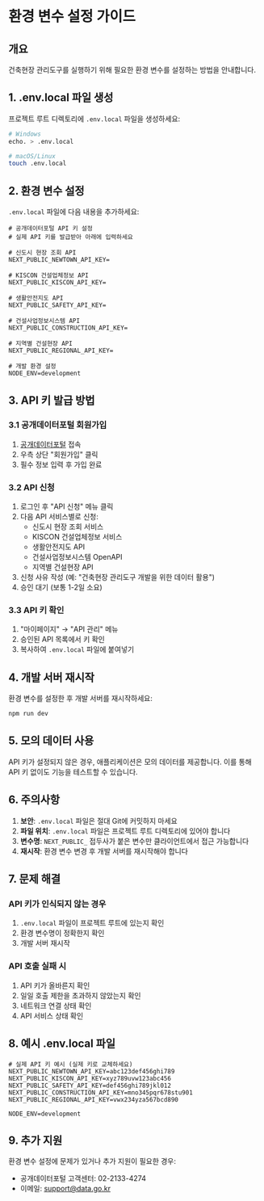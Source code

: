 # 환경 변수 설정 가이드

## 개요
건축현장 관리도구를 실행하기 위해 필요한 환경 변수를 설정하는 방법을 안내합니다.

## 1. .env.local 파일 생성

프로젝트 루트 디렉토리에 `.env.local` 파일을 생성하세요:

```bash
# Windows
echo. > .env.local

# macOS/Linux
touch .env.local
```

## 2. 환경 변수 설정

`.env.local` 파일에 다음 내용을 추가하세요:

```env
# 공개데이터포털 API 키 설정
# 실제 API 키를 발급받아 아래에 입력하세요

# 신도시 현장 조회 API
NEXT_PUBLIC_NEWTOWN_API_KEY=

# KISCON 건설업체정보 API
NEXT_PUBLIC_KISCON_API_KEY=

# 생활안전지도 API
NEXT_PUBLIC_SAFETY_API_KEY=

# 건설사업정보시스템 API
NEXT_PUBLIC_CONSTRUCTION_API_KEY=

# 지역별 건설현장 API
NEXT_PUBLIC_REGIONAL_API_KEY=

# 개발 환경 설정
NODE_ENV=development
```

## 3. API 키 발급 방법

### 3.1 공개데이터포털 회원가입
1. [공개데이터포털](https://www.data.go.kr) 접속
2. 우측 상단 "회원가입" 클릭
3. 필수 정보 입력 후 가입 완료

### 3.2 API 신청
1. 로그인 후 "API 신청" 메뉴 클릭
2. 다음 API 서비스별로 신청:
   - 신도시 현장 조회 서비스
   - KISCON 건설업체정보 서비스
   - 생활안전지도 API
   - 건설사업정보시스템 OpenAPI
   - 지역별 건설현장 API
3. 신청 사유 작성 (예: "건축현장 관리도구 개발을 위한 데이터 활용")
4. 승인 대기 (보통 1-2일 소요)

### 3.3 API 키 확인
1. "마이페이지" → "API 관리" 메뉴
2. 승인된 API 목록에서 키 확인
3. 복사하여 `.env.local` 파일에 붙여넣기

## 4. 개발 서버 재시작

환경 변수를 설정한 후 개발 서버를 재시작하세요:

```bash
npm run dev
```

## 5. 모의 데이터 사용

API 키가 설정되지 않은 경우, 애플리케이션은 모의 데이터를 제공합니다.
이를 통해 API 키 없이도 기능을 테스트할 수 있습니다.

## 6. 주의사항

1. **보안**: `.env.local` 파일은 절대 Git에 커밋하지 마세요
2. **파일 위치**: `.env.local` 파일은 프로젝트 루트 디렉토리에 있어야 합니다
3. **변수명**: `NEXT_PUBLIC_` 접두사가 붙은 변수만 클라이언트에서 접근 가능합니다
4. **재시작**: 환경 변수 변경 후 개발 서버를 재시작해야 합니다

## 7. 문제 해결

### API 키가 인식되지 않는 경우
1. `.env.local` 파일이 프로젝트 루트에 있는지 확인
2. 환경 변수명이 정확한지 확인
3. 개발 서버 재시작

### API 호출 실패 시
1. API 키가 올바른지 확인
2. 일일 호출 제한을 초과하지 않았는지 확인
3. 네트워크 연결 상태 확인
4. API 서비스 상태 확인

## 8. 예시 .env.local 파일

```env
# 실제 API 키 예시 (실제 키로 교체하세요)
NEXT_PUBLIC_NEWTOWN_API_KEY=abc123def456ghi789
NEXT_PUBLIC_KISCON_API_KEY=xyz789uvw123abc456
NEXT_PUBLIC_SAFETY_API_KEY=def456ghi789jkl012
NEXT_PUBLIC_CONSTRUCTION_API_KEY=mno345pqr678stu901
NEXT_PUBLIC_REGIONAL_API_KEY=vwx234yza567bcd890

NODE_ENV=development
```

## 9. 추가 지원

환경 변수 설정에 문제가 있거나 추가 지원이 필요한 경우:
- 공개데이터포털 고객센터: 02-2133-4274
- 이메일: support@data.go.kr 